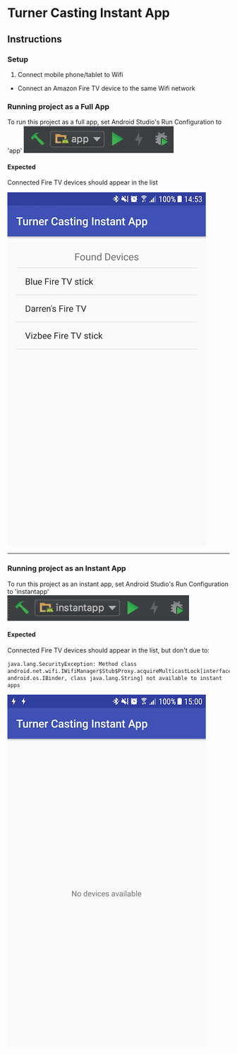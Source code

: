 # Turner Casting Instant App

## Instructions

### Setup
1. Connect mobile phone/tablet to Wifi
* Connect an Amazon Fire TV device to the same Wifi network

### Running project as a Full App
To run this project as a full app, set Android Studio's Run Configuration to 'app'
![alt text][fullAppRunConfig]

#### Expected
Connected Fire TV devices should appear in the list

![alt text][fullAppScreenshot]

[fullAppRunConfig]: screenshots/full_app_run_config.png ""
[fullAppScreenshot]: screenshots/full_app_screenshot.png ""

---

### Running project as an Instant App
To run this project as an instant app, set Android Studio's Run Configuration to 'instantapp'
![alt text][instantAppRunConfig]

#### Expected
Connected Fire TV devices should appear in the list, but don't due to:
```
java.lang.SecurityException: Method class android.net.wifi.IWifiManager$Stub$Proxy.acquireMulticastLock[interface android.os.IBinder, class java.lang.String] not available to instant apps
```

![alt text][instantAppScreenshot]

[instantAppRunConfig]: screenshots/instant_app_run_config.png ""
[instantAppScreenshot]: screenshots/instant_app_screenshot.png ""